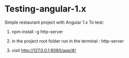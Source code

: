 # Testing-angular-1.x
Simple restaurant project with Angular 1.x
To test:

1) npm install -g http-server 

2) in the project root folder run in the terminal : http-server 

3) visit http://127.0.0.1:8080/app/#/
